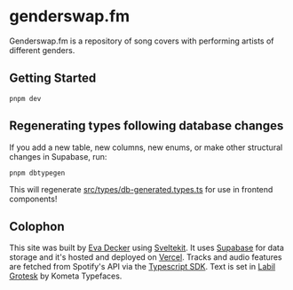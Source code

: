 # genderswap.fm

Genderswap.fm is a repository of song covers with performing artists of different genders.

## Getting Started

```
pnpm dev
```

## Regenerating types following database changes

If you add a new table, new columns, new enums, or make other structural changes in Supabase, run:

```
pnpm dbtypegen
```

This will regenerate [src/types/db-generated.types.ts](src/types/db-generated.types.ts) for use in frontend components!

## Colophon

This site was built by [Eva Decker](https://evadecker.com) using [Sveltekit](https://kit.svelte.dev). It uses [Supabase](https://supabase.com) for data storage and it's hosted and deployed on [Vercel](https://vercel.com/). Tracks and audio features are fetched from Spotify's API via the [Typescript SDK](https://github.com/spotify/spotify-web-api-ts-sdk). Text is set in [Labil Grotesk](https://www.kometa.xyz/typefaces/labil-grotesk/) by Kometa Typefaces.
